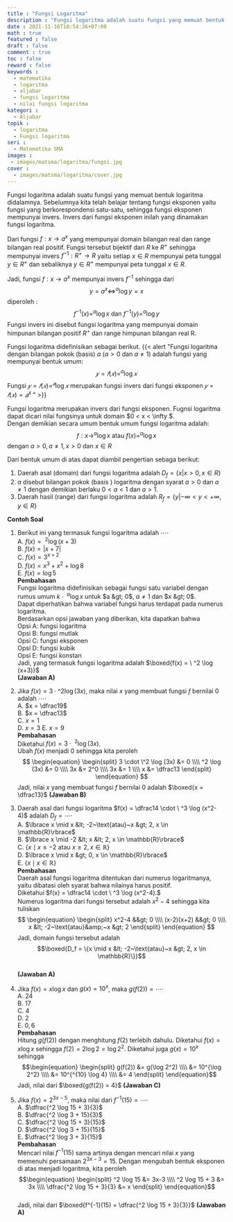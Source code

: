```yaml
---
title : "Fungsi Logaritma"
description : "Fungsi logaritma adalah suatu fungsi yang memuat bentuk logaritma didalamnya."
date : 2021-11-16T18:54:36+07:00
math : true
featured : false
draft : false
comment : true
toc : false
reward : false
keywords : 
  - matematika
  - logaritma
  - aljabar
  - fungsi logaritma
  - nilai fungsi logaritma
kategori : 
  - Aljabar
topik :
  - logaritma
  - Fungsi logaritma
seri : 
  - Matematika SMA
images : 
 - images/matsma/logaritma/fungsi.jpg
cover : 
  - images/matsma/logaritma/cover.jpg
---
```

Fungsi logaritma adalah suatu fungsi yang memuat bentuk logaritma didalamnya. Sebelumnya kita telah belajar tentang fungsi eksponen yaitu fungsi yang berkorespondensi satu-satu, sehingga fungsi eksponen mempunyai invers. Invers dari fungsi eksponen inilah yang dinamakan fungsi logaritma.

Dari fungsi $f : x \rightarrow a^x$  yang mempunyai domain bilangan real dan range bilangan real positif. Fungsi tersebut bijektif dari $R$ ke $R^+$ sehingga mempunyai invers $f^{-1} : R^+\rightarrow  R$ yaitu setiap $x\in R$ mempunyai peta tunggal $y\in R^+$ dan sebaliknya $y\in R^+$ mempunyai peta tunggal $x\in R$.

Jadi, fungsi $f : x \rightarrow a^x$ mempunyai invers $f^{-1}$ sehingga dari $$y = a^x \Leftrightarrow ^a\log y=x$$
diperoleh : $$f^{-1}(x) = ^a\log x \text{ dan } f^{-1}(y) = ^a\log y$$
Fungsi invers ini disebut fungsi logaritma yang mempunyai domain himpunan
bilangan positif $R^+$ dan range himpunan bilangan real R. 

Fungsi logaritma didefinisikan sebagai
berikut.
{{< alert "Fungsi logaritma dengan bilangan pokok (basis) $a$ ($a > 0$ dan $a\neq  1$) adalah fungsi yang mempunyai bentuk umum: $$ 𝑦 = 𝑓(𝑥) = ^a\log 𝑥$$ Fungsi $𝑦 = 𝑓(𝑥) = ^𝑎 \log 𝑥$ merupakan fungsi invers dari fungsi eksponen $𝑦 = 𝑓(𝑥) = 𝑎^x$ " >}}

Fungsi logaritma merupakan invers dari fungsi eksponen. Fugnsi logaritma dapat dicari nilai fungsinya untuk domain $0 < x < \infty $.  
Dengan demikian secara umum bentuk umum fungsi logaritma adalah: 
$$f:x\rightarrow ^a\log x \text{ atau } f(x)=^a\log x$$
dengan $a > 0,a\neq1, x > 0$ dan $x\in R$ 
 
Dari bentuk umum di atas dapat diambil pengertian sebaga berikut:
1. Daerah asal (domain) dari fungsi logaritma adalah $D_f=\lbrace x|x>0,x\in R\rbrace$
2. $a$  disebut bilangan pokok (basis ) logaritma  dengan syarat $a>0$ dan $a\neq 1$ dengan demikian berlaku $0<a<1$ dan $a>1$. 
3. Daerah hasil (range) dari fungsi logaritma adalah $R_f=\lbrace y|-\infty<y<+\infty,y\in R\rbrace$
 
**Contoh Soal**
1. Berikut ini yang termasuk fungsi logaritma adalah $\cdots \cdot$  
  A. $f(x) = \ ^2 \log (x+3)$  
  B. $f(x) = |x + 7|$  
  C. $f(x) = 3^{x+2}$  
  D. $f(x) = x^3 + x^2 + \log 8$  
  E. $f(x) = \log 5$  
**Pembahasan**  
Fungsi logaritma didefinisikan sebagai fungsi satu variabel dengan rumus umum $k \cdot \ ^a \log x$ untuk $a &gt; 0$, $a\neq 1$ dan $x &gt; 0$.  
Dapat diperhatikan bahwa variabel fungsi harus terdapat pada numerus logaritma.  
Berdasarkan opsi jawaban yang diberikan, kita dapatkan bahwa  
Opsi A: fungsi logaritma  
Opsi B: fungsi mutlak  
Opsi C: fungsi eksponen  
Opsi D: fungsi kubik  
Opsi E: fungsi konstan  
Jadi, yang termasuk fungsi logaritma adalah $\boxed{f(x) = \ ^2 \log (x+3)}$  
**(Jawaban A)**

2. Jika $f(x) = 3 \cdot \^2 \log (3x)$, maka nilai $x$ yang membuat fungsi $f$ bernilai $0$ adalah $\cdots \cdot$  
A. $x = \dfrac19$                    
B. $x = \dfrac13$                    
C. $x = 1$  
D. $x = 3$
E. $x = 9$  
**Pembahasan**  
Diketahui $f(x) = 3 \cdot \ ^2 \log (3x)$.  
Ubah $f(x)$ menjadi $0$ sehingga kita peroleh
$$
\begin{equation}
  \begin{split}
  3 \cdot \^2 \log (3x) &= 0 \\\\ ^2 \log (3x) &= 0 \\\\ 3x &= 2^0 \\\\ 3x &= 1 \\\\ x &= \dfrac13 
 \end{split}
\end{equation}
 $$Jadi, nilai $x$ yang membuat fungsi $f$ bernilai $0$ adalah $\boxed{x = \dfrac13}$
**(Jawaban B)**

3. Daerah asal dari fungsi logaritma $f(x) = \dfrac14 \cdot \ ^3 \log (x^2-4)$ adalah $D_f = \cdots \cdot$  
A. $\lbrace x \mid x &lt; -2~\text{atau}~x &gt; 2, x \in \mathbb{R}\rbrace$  
B. $\lbrace x \mid -2 &lt; x &lt; 2, x \in \mathbb{R}\rbrace$  
C. $\lbrace x \mid x \le -2~\text{atau}~x \ge 2, x \in \mathbb{R}\rbrace$  
D. $\lbrace x \mid x &gt; 0, x \in \mathbb{R}\rbrace$  
E. $\lbrace x \mid x \in \mathbb{R}\rbrace$    
**Pembahasan**  
Daerah asal fungsi logaritma ditentukan dari numerus logaritmanya, yaitu dibatasi oleh syarat bahwa nilainya harus positif.  
Diketahui $f(x) = \dfrac14 \cdot \ ^3 \log (x^2-4).$  
Numerus logaritma dari fungsi tersebut adalah $x^2-4$ sehingga kita tuliskan
$$
\begin{equation}
  \begin{split} 
  x^2-4 &&gt; 0 \\\\ (x-2)(x+2) &&gt; 0 \\\\ x &lt; -2~\text{atau}&amp;~x &gt; 2 
  \end{split}
\end{equation}
$$
  Jadi, domain fungsi tersebut adalah $$\boxed{D_f = \{x \mid x &lt; -2~\text{atau}~x &gt; 2, x \in \mathbb{R}\}}$$  
**(Jawaban A)**

4. Jika $f(x) = x \log x$ dan $g(x) = 10^x$, maka $g(f(2))= \cdots \cdot$  
A. $24$                            
B. $17$  
C. $4$  
D. $2$  
E. $0,6$  
**Pembahasan**  
Hitung $g(f(2))$ dengan menghitung $f(2)$ terlebih dahulu.
Diketahui $f(x) = x \log x$ sehingga $f(2) = 2 \log 2 = \log 2^2$.
Diketahui juga $g(x) = 10^x$ sehingga
$$\begin{equation}
  \begin{split}  g(f(2)) &= g(\log 2^2) \\\\ &= 10^{\log 2^2} \\\\ &= 10^{^{10} \log 4} \\\\ &= 4 \end{split}
\end{equation}$$
Jadi, nilai dari $\boxed{g(f(2)) = 4}$
**(Jawaban C)**

5. Jika $f(x) = 2^{3x-5}$, maka nilai dari $f^{-1}(15) = \cdots \cdot$  
A. $\dfrac{^2 \log 15 + 3}{3}$  
B. $\dfrac{^2 \log 3 + 15}{3}$  
C. $\dfrac{^2 \log 15 + 3}{15}$  
D. $\dfrac{^2 \log 3 + 15}{15}$  
E. $\dfrac{^2 \log 3 + 3}{15}$  
**Pembahasan**  
Mencari nilai $f^{-1}(15)$ sama artinya dengan mencari nilai $x$ yang memenuhi persamaan $2^{3x-3} = 15$.
Dengan mengubah bentuk eksponen di atas menjadi logaritma, kita peroleh
$$\begin{equation}
  \begin{split}  ^2 \log 15 &= 3x-3 \\\\ ^2 \log 15 + 3 &= 3x \\\\ \dfrac{^2 \log 15 + 3}{3} &= x \end{split}
\end{equation}$$  
Jadi, nilai dari $\boxed{f^{-1}(15) = \dfrac{^2 \log 15 + 3}{3}}$
**(Jawaban A)**



  


